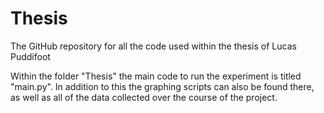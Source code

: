 # Thesis
The GitHub repository for all the code used within the thesis of Lucas Puddifoot

Within the folder "Thesis" the main code to run the experiment is titled "main.py". In addition to this the graphing scripts can also be found there, as well as all of the data collected over the course of the project.
